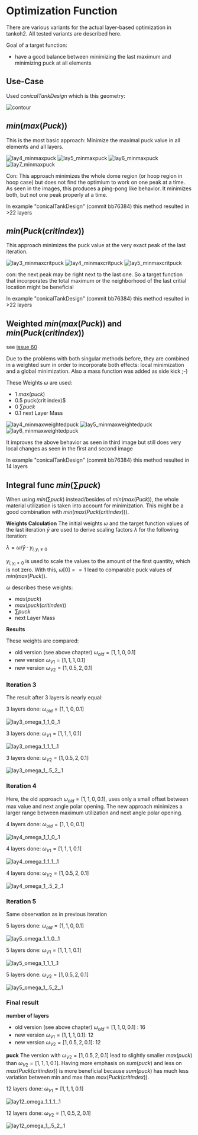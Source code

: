 # Optimization Function

There are various variants for the actual layer-based optimization in tankoh2. All tested variants are described here.

Goal of a target function:
- have a good balance between minimizing the last maximum and minimizing puck at all elements

## Use-Case
Used *conicalTankDesign* which is this geometry:

![contour](images/optimization/contour.png)


## $min(max(Puck))$
This is the most basic approach: Minimize the maximal puck value in all elements and all layers.

![lay4_minmaxpuck](images/optimization/minmaxpuck_4.png)
![lay5_minmaxpuck](images/optimization/minmaxpuck_5.png)
![lay6_minmaxpuck](images/optimization/minmaxpuck_6.png)
![lay7_minmaxpuck](images/optimization/minmaxpuck_7.png)


Con: This approach minimizes the whole dome region (or hoop region in hoop case) but does not find the optimium to work on one peak at a time. As seen in the images, this produces a ping-pong like behavior. It minimizes both, but not one peak properly at a time.

In example "conicalTankDesign" (commit bb76384) this method resulted in >22 layers

## $min(Puck(crit index))$
This approach minimizes the puck value at the very exact peak of the last iteration. 


![lay3_minmaxcritpuck](images/optimization/minmaxcritpuck_3.png)
![lay4_minmaxcritpuck](images/optimization/minmaxcritpuck_4.png)
![lay5_minmaxcritpuck](images/optimization/minmaxcritpuck_5.png)

con: the next peak may be right next to the last one. So a target function that incorporates the total maximum or the neighborhood of the
last critial location might be beneficial

In example "conicalTankDesign" (commit bb76384) this method resulted in >22 layers


## Weighted $min(max(Puck))$ and $min(Puck(crit index))$
see [issue 60](https://github.com/sfreund-DLR/tankoh2/issues/60)

Due to the problems with both singular methods before, they are combined in a weighted sum in order to incorporate both effects: 
local minimization and a global minimization. Also a mass function was added as side kick ;-)

These Weights $\omega$ are used:
- 1 $max(puck)$
- 0.5 puck(crit index)$
- 0 $\sum puck$
- 0.1 next Layer Mass

![lay4_minmaxweightedpuck](images/optimization/minmaxweightedpuck_4.png)
![lay5_minmaxweightedpuck](images/optimization/minmaxweightedpuck_5.png)
![lay6_minmaxweightedpuck](images/optimization/minmaxweightedpuck_6.png)

It improves the above behavior as seen in third image but still does very local changes as seen in the first and second image

In example "conicalTankDesign" (commit bb76384) this method resulted in 14 layers

## Integral func $min(\sum puck)$
When using $min(\sum puck)$ instead/besides of $min(max(Puck))$, 
the whole material utilization is taken into account for minimization. This might be a good combination with $min(max(Puck(crit index)))$.

**Weights Calculation**
The initial weights $\omega$ and the target function values of the last iteration $\bar{y}$ are used
to derive scaling factors $\lambda$ for the following iteration:

$\lambda = \omega / \bar{y} \cdot y_{i, y_i \neq 0}$

$y_{i, y_i \neq 0}$ is used to scale the values to the amount of the first quantity, which is not zero. 
With this, $\omega[0] == 1$ lead to comparable puck values of $min(max(Puck))$.

$\omega$ describes these weights:
- $max(puck)$
- $max(puck(crit index))$
- $\sum puck$
- next Layer Mass

**Results**

These weights are compared:

- old version (see above chapter) $\omega_{old} = [1,1,0,0.1]$
- new version $\omega_{V1} = [1,1,1,0.1]$
- new version $\omega_{V2} = [1,0.5,2,0.1]$


### Iteration 3
The result after 3 layers is nearly equal:

3 layers done: $\omega_{old} = [1,1,0,0.1]$

![lay3_omega_1_1_0_.1](images/optimization/puck_3_omega_1_1_0_.1.png)

3 layers done: $\omega_{V1} = [1,1,1,0.1]$

![lay3_omega_1_1_1_.1](images/optimization/puck_3_omega_1_1_1_.1.png)

3 layers done: $\omega_{V2} = [1,0.5,2,0.1]$

![lay3_omega_1_.5_2_.1](images/optimization/puck_3_omega_1_.5_2_.1.png)


### Iteration 4
Here, the old approach $\omega_{old} = [1,1,0,0.1]$, uses only a small offset between max value and next angle
polar opening. The new approach minimizes a larger range between maximum utilization and next angle polar opening.

4 layers done: $\omega_{old} = [1,1,0,0.1]$

![lay4_omega_1_1_0_.1](images/optimization/puck_4_omega_1_1_0_.1.png)

4 layers done: $\omega_{V1} = [1,1,1,0.1]$

![lay4_omega_1_1_1_.1](images/optimization/puck_4_omega_1_1_1_.1.png)

4 layers done: $\omega_{V2} = [1,0.5,2,0.1]$

![lay4_omega_1_.5_2_.1](images/optimization/puck_4_omega_1_.5_2_.1.png)


### Iteration 5
Same observation as in previous iteration

5 layers done: $\omega_{old} = [1,1,0,0.1]$

![lay5_omega_1_1_0_.1](images/optimization/puck_5_omega_1_1_0_.1.png)

5 layers done: $\omega_{V1} = [1,1,1,0.1]$

![lay5_omega_1_1_1_.1](images/optimization/puck_5_omega_1_1_1_.1.png)

5 layers done: $\omega_{V2} = [1,0.5,2,0.1]$

![lay5_omega_1_.5_2_.1](images/optimization/puck_5_omega_1_.5_2_.1.png)

### Final result 
**number of layers**
- old version (see above chapter) $\omega_{old} = [1,1,0,0.1]$ : 16
- new version $\omega_{V1} = [1,1,1,0.1]$: 12
- new version $\omega_{V2} = [1,0.5,2,0.1]$: 12

**puck**
The version with $\omega_{V2} = [1,0.5,2,0.1]$ lead to slightly smaller $max(puck)$ than 
$\omega_{V2} = [1,1,1,0.1]$. Having more emphasis on $sum(puck)$ and less on $max(Puck(crit index))$
is more beneficial because $sum(puck)$ has much less variation between min and max than 
$max(Puck(crit index))$.

12 layers done: $\omega_{V1} = [1,1,1,0.1]$

![lay12_omega_1_1_1_.1](images/optimization/puck_12_omega_1_1_1_.1.png)

12 layers done: $\omega_{V2} = [1,0.5,2,0.1]$

![lay12_omega_1_.5_2_.1](images/optimization/puck_12_omega_1_.5_2_.1.png)




